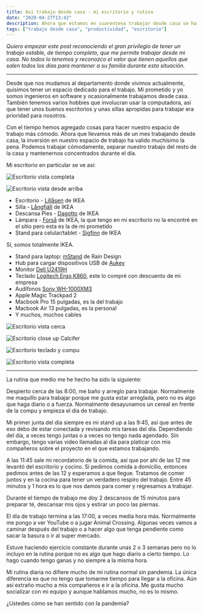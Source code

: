 ```yaml
---
title: Así trabajo desde casa - mi escritorio y rutina
date: "2020-04-27T13:42"
description: Ahora que estamos en cuarentena trabajar desde casa se ha vuelto algo normal para muchos. Hoy les doy un tour por mi escritorio y les explico mi rutina diaria.
tags: ["trabajo desde casa", "productividad", "escritorio"]
---
```


*Quiero empezar este post reconociendo el gran privilegio de tener un trabajo estable, de tiempo completo, que me permite trabajar desde mi casa. No todos lo tenemos y reconozco el valor que tienen aquellos que salen todos los días para mantener a su familia durante esta situación.*

---------

Desde que nos mudamos al departamento donde vivimos actualmente, quisimos tener un espacio dedicado para el trabajo. Mi prometido y yo somos ingenieros en software y ocasionalmente trabajamos desde casa. También tenemos varios hobbies que involucran usar la computadora, así que tener unos buenos escritorios y unas sillas apropidas para trabajar era prioridad para nosotros.

Con el tiempo hemos agregado cosas para hacer nuestro espacio de trabajo más cómodo. Ahora que llevamos más de un mes trabajando desde casa, la inversión en nuestro espacio de trabajo ha valido muchísimo la pena. Podemos trabajar cómodamente, separar nuestro trabajo del resto de la casa y mantenernos concentrados durante el día.

Mi escritorio en particular se ve así:

![Escritorio vista completa](./20200426_170751.jpg)

![Escritorio vista desde arriba](./20200426_171515.jpg)

- Escritorio - [Lillåsen](https://www.ikea.com/de/de/p/lillasen-schreibtisch-bambus-90278277/) de IKEA
- Silla - [Långfjäll](https://www.ikea.com/de/de/p/langfjaell-konferenzstuhl-gunnared-beige-schwarz-s59174965/) de IKEA
- Descansa Pies - [Dagotto](https://www.ikea.com/de/de/p/dagotto-fussstuetze-schwarz-40240989/) de IKEA
- Lámpara - [Forså](https://www.ikea.com/de/de/p/forsa-arbeitsleuchte-weiss-30439117/) de IKEA, la que tengo en mi escritorio no la encontré en el sitio pero esta es la de mi prometido
- Stand para celular/tablet - [Sigfinn](https://www.ikea.com/de/de/p/sigfinn-mobiltelefonhalter-bambusfurnier-30383059/) de IKEA

Sí, somos totalmente IKEA.

- Stand para laptop: [mStand](https://www.amazon.de/-/en/gp/product/B01F01DRW6/) de Rain Design
- Hub para cargar dispositivos USB de [Aukey](https://www.amazon.de/-/en/gp/product/B01HZF7CJO/)
- Monitor [Dell U2419H](https://www.amazon.de/-/en/gp/product/B07JDGSPFM/)
- Teclado [Logitech Ergo K860](https://www.logitech.com/de-de/product/k860-split-ergonomic-keyboard?crid=27), este lo compré con descuento de mi empresa
- Audífonos [Sony WH-1000XM3](https://www.amazon.de/-/en/WH-1000XM3-Bluetooth-Canceling-headphones-Headphones/dp/B07GDR2LYK/) 
- Apple Magic Trackpad 2
- Macbook Pro 15 pulgadas, es la del trabajo
- Macbook Air 13 pulgadas, es la personal
- Y muchos, muchos cables

![Escritorio vista cerca](./20200426_171446.jpg)

![Escritorio close up Calcifer](./20200426_170900.jpg)

![Escritorio teclado y compu](./20200426_170840.jpg)

![Escritorio vista completa](./20200426_171549.jpg)

--------

La rutina que medio me he hecho ha sido la siguiente:

Despierto cerca de las 8:00, me baño y arreglo para trabajar. Normalmente me maquillo para trabajar porque me gusta estar arreglada, pero no es algo que haga diario o a fuerza. Normalmente desayunamos un cereal en frente de la compu y empieza el día de trabajo.

Mi primer junta del día siempre es mi stand up a las 9:45, así que antes de eso debo de estar conectada y revisando mis tareas del día. Dependiendo del día, a veces tengo juntas o a veces no tengo nada agendado. Sin embargo, tengo varias video llamadas al día para platicar con mis compañeros sobre el proyecto en el que estamos trabajando.

A las 11:45 sale mi recordatorio de la comida, así que por ahí de las 12 me levantó del escritorio y cocino. Si pedimos comida a domicilio, entonces pedimos antes de las 12 y esperamos a que llegue. Tratamos de comer juntos y en la cocina para tener un verdadero respiro del trabajo. Entre 45 minutos y 1 hora es lo que nos damos para comer y regresamos a trabajar.

Durante el tiempo de trabajo me doy 2 descansos de 15 minutos para preparar té, descansar mis ojos y estirar un poco las piernas.

El día de trabajo termina a las 17:00, a veces media hora más. Normalmente me pongo a ver YouTube o a jugar Animal Crossing. Algunas veces vamos a caminar después del trabajo o a hacer algo que tenga pendiente como sacar la basura o ir al super mercado.

Estuve haciendo ejercicio constante durante unas 2 o 3 semanas pero no lo incluyo en la rutina porque no es algo que hago diario a cierto tiempo. Lo hago cuando tengo ganas y no siempre a la misma hora.

Mi rutina diaria no difiere mucho de mi rutina normal sin pandemia. La única diferencia es que no tengo que tomarme tiempo para llegar a la oficina. Aún así extraño mucho a mis compañeros e ir a la oficina. Me gusta mucho socializar con mi equipo y aunque hablamos mucho, no es lo mismo.

¿Ustedes cómo se han sentido con la pandemia?
